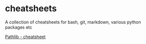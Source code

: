 # cheatsheets
A collection of cheatsheets for bash, git, markdown, various python packages etc

[Pathlib - cheatsheet](python/pathlib.md)
